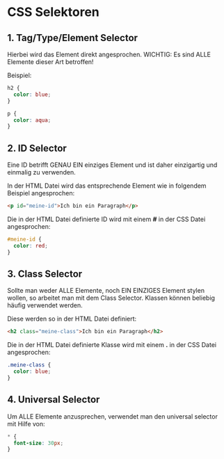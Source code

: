 # CSS Selektoren

## 1. Tag/Type/Element Selector

Hierbei wird das Element direkt angesprochen. WICHTIG: Es sind ALLE Elemente dieser Art betroffen!

Beispiel:

```css
h2 {
  color: blue;
}

p {
  color: aqua;
}
```

## 2. ID Selector

Eine ID betrifft GENAU EIN einziges Element und ist daher einzigartig und einmalig zu verwenden.

In der HTML Datei wird das entsprechende Element wie in folgendem Beispiel angesprochen:

```html
<p id="meine-id">Ich bin ein Paragraph</p>
```

Die in der HTML Datei definierte ID wird mit einem **#** in der CSS Datei angesprochen:

```css
#meine-id {
  color: red;
}
```

## 3. Class Selector

Sollte man weder ALLE Elemente, noch EIN EINZIGES Element stylen wollen, so arbeitet man mit dem Class Selector. Klassen können beliebig häufig verwendet werden.

Diese werden so in der HTML Datei definiert:

```html
<h2 class="meine-class">Ich bin ein Paragraph</h2>
```

Die in der HTML Datei definierte Klasse wird mit einem **.** in der CSS Datei angesprochen:

```css
.meine-class {
  color: blue;
}
```

## 4. Universal Selector

Um ALLE Elemente anzusprechen, verwendet man den universal selector mit Hilfe von:

```css
* {
  font-size: 30px;
}
```
